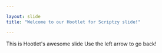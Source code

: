 ```yaml
---

layout: slide
title: "Welcome to our Hootlet for Scriptzy slide!"

---
```


This is Hootlet's awesome slide
Use the left arrow to go back!
